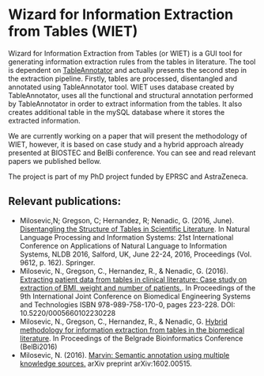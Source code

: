# Wizard for Information Extraction from Tables (WIET)

Wizard for Information Extraction from Tables (or WIET) is a GUI tool for generating information extraction rules from the tables in literature. The tool is dependent on [TableAnnotator](https://github.com/nikolamilosevic86/TableAnnotator) and actually presents the second step in the extraction pipeline. Firstly, tables are processed, disentangled and annotated using TableAnnotator tool. WIET uses database created by TableAnnotator, uses all the functional and structural annotation performed by TableAnnotator in order to extract information from the tables. It also creates additional table in the mySQL database where it stores the extracted information.

We are currently working on a paper that will present the methodology of WIET, however, it is based on case study and a hybrid approach already presented at BIOSTEC and BelBi conference. You can see and read relevant papers we published bellow. 

The project is part of my PhD project funded by EPRSC and AstraZeneca.  


## Relevant publications:
* Milosevic,N; Gregson, C; Hernandez, R; Nenadic, G. (2016, June). [Disentangling the Structure of Tables in Scientific Literature](http://link.springer.com/chapter/10.1007%2F978-3-319-41754-7_14). In Natural Language Processing and Information Systems: 21st International Conference on Applications of Natural Language to Information Systems, NLDB 2016, Salford, UK, June 22-24, 2016, Proceedings (Vol. 9612, p. 162). Springer.
* Milosevic, N., Gregson, C., Hernandez, R., & Nenadic, G. (2016). [Extracting patient data from tables in clinical literature: Case study on extraction of BMI, weight and number of patients.](http://www.scitepress.org/DigitalLibrary/PublicationsDetail.aspx?ID=/O16myWhsP4=&t=1). In Proceedings of the 9th International Joint Conference on Biomedical Engineering Systems and Technologies ISBN 978-989-758-170-0, pages 223-228. DOI: 10.5220/0005660102230228
* Milosevic, N., Gregson, C., Hernandez, R., & Nenadic, G. [Hybrid methodology for information extraction from tables in the biomedical literature](https://www.academia.edu/26499404/Hybrid_methodology_for_information_extraction_from_tables_in_the_biomedical_literature). In Proceedings of the Belgrade Bioinformatics Conference (BelBi2016) 
* Milosevic, N. (2016). [Marvin: Semantic annotation using multiple knowledge sources.](http://arxiv.org/abs/1602.00515) arXiv preprint arXiv:1602.00515.


